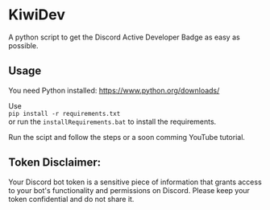 
# KiwiDev

A python script to get the Discord Active Developer Badge as easy as possible.

## Usage

You need Python installed: https://www.python.org/downloads/


Use\
```pip install -r requirements.txt```\
or run the `installRequirements.bat` to install the requirements.

Run the scipt and follow the steps or a soon comming YouTube tutorial.





## Token Disclaimer:
Your Discord bot token is a sensitive piece of information that grants access to your bot's functionality and permissions on Discord. Please keep your token confidential and do not share it.
